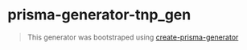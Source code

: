 # prisma-generator-tnp_gen

> This generator was bootstraped using [create-prisma-generator](https://github.com/YassinEldeeb/create-prisma-generator)
